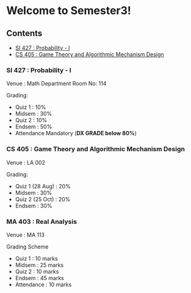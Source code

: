 # Welcome to Semester3!

## Contents
- [SI 427 : Probability - I](#si-427--probability---i)
- [CS 405 : Game Theory and Algorithmic Mechanism Design](#cs-405--game-theory-and-algorithmic-mechanism-design)

### SI 427 : Probability - I

Venue : Math Department Room No: 114


Grading: 

- Quiz 1 : 10%
- Midsem : 30%
- Quiz 2 : 10%
- Endsem : 50%
- Attendance Mandatory (**DX GRADE below 80%**)

### CS 405 : Game Theory and Algorithmic Mechanism Design

Venue : LA 002


Grading:

- Quiz 1 (28 Aug) : 20%
- Midsem : 30%
- Quiz 2 (25 Oct) : 20%
- Endsem : 30%

### MA 403 : Real Analysis

Venue : MA 113

Grading Scheme

- Quiz 1 : 10 marks
- Midsem : 25 marks
- Quiz 2 : 10 marks
- Endsem : 45 marks
- Attendance : 10 marks
